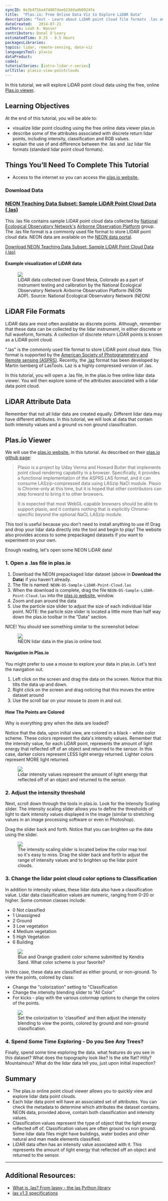 ```yaml
---
syncID: 8e3b475ba47d407dae623ddadb0924fe
title:  "Plas.io: Free Online Data Viz to Explore LiDAR Data"
description: "Test - Learn about LiDAR point cloud file formats .las and .laz. Explore LiDAR point cloud data using the free, online Plas.io viewer ."
dateCreated:   2014-07-21
authors: Leah A. Wasser
contributors: Donal O'Leary
estimatedTime: 0.25 - 0.5 Hours
packagesLibraries:
topics: lidar, remote-sensing, data-viz
languagesTool: plasio
dataProduct:
code1:
tutorialSeries: [intro-lidar-r-series]
urlTitle: plasio-view-pointclouds
---
```


In this tutorial, we will explore LiDAR point cloud data using the free, online
<a href="http://plas.io" target="_blank"> Plas.io viewer</a>.

<div id="ds-objectives" markdown="1">

## Learning Objectives
At the end of this tutorial, you will be able to:

* visualize lidar point clouding using the free online data viewer plas.io
* describe some of the attributes associated with discrete return lidar points, including
intensity, classification and RGB values.
* explain the use of and difference between the .las and .laz lidar file formats
(standard lidar point cloud formats).

## Things You’ll Need To Complete This Tutorial

* Access to the internet so you can access the
<a href="http://plas.io" target="_blank"> plas.io website.</a>

### Download Data

<h3><a href="https://ndownloader.figshare.com/files/7024955">NEON Teaching Data Subset: Sample LiDAR Point Cloud Data (.las)</a></h3>


This .las file contains sample LiDAR point cloud data collected by
<a href="https://www.neonscience.org/" target="_blank"> National Ecological Observatory Network's</a>
<a href="https://www.neonscience.org/data-collection/airborne-remote-sensing" target="_blank"> Airborne Observation Platform</a>
group. The .las file format is a commonly used file format to store LIDAR point
cloud data. NEON data are available on the
<a href="http://data.neonscience.org/" target="_blank">NEON data portal</a>.

<a href="https://ndownloader.figshare.com/files/7024955" class="link--button link--arrow">
Download NEON Teaching Data Subset: Sample LiDAR Point Cloud Data (.las)</a>





</div>


#### Example visualization of LiDAR data

 <figure>
	<a href="https://raw.githubusercontent.com/NEONScience/NEON-Data-Skills/dev-aten/graphics/lidar/biomass.png" target="_blank">
	<img src="https://raw.githubusercontent.com/NEONScience/NEON-Data-Skills/dev-aten/graphics/lidar/biomass.png"></a>
	<figcaption> LiDAR data collected over Grand Mesa, Colorado as a part of
	instrument testing and calibration by the National Ecological Observatory Network
	Airborne Observation Platform (NEON AOP).
	Source: National Ecological Observatory Network (NEON)
	</figcaption>
</figure>

## LiDAR File Formats
LiDAR data are most often available as discrete points. Although, remember that these data
can be collected by the lidar instrument, in either discrete or full waveform, formats.
A collection of discrete return LiDAR points is known as a LiDAR point cloud.

".las" is the commonly used file format to store LIDAR point cloud data. This
format is supported by the
<a href="http://www.asprs.org/" target="_blank"> American Society of Photogrammetry and Remote sensing (ASPRS)</a>.
Recently, the
<a href="http://www.laszip.org/" target="_blank">.laz</a>
format has been developed by Martin Isenberg of LasTools. Laz is a highly
compressed version of .las.

In this tutorial, you will open a .las file, in the plas.io free online lidar
data viewer. You will then explore some of the attributes associated with a
lidar data point cloud.

## LiDAR Attribute Data
Remember that not all lidar data are created equally. Different lidar data may
have different attributes. In this tutorial, we will look at data that contain
both intensity values and a ground vs non ground classification.


## Plas.io Viewer
We will use the
<a href="http://plas.io" target="_blank"> plas.io website.</a>
in this tutorial. As described on their
<a href="https://github.com/verma/plasio" target="_blank">plas.io github page</a>:

> Plasio is a project by Uday Verma and Howard Butler that implements point cloud
rendering capability in a browser. Specifically, it provides a functional
implementation of the ASPRS LAS format, and it can consume LASzip-compressed
data using LASzip NaCl module. Plasio is Chrome-only at this time, but it is
hoped that other contributors can step forward to bring it to other browsers.
>
> It is expected that most WebGL-capable browsers should be able to support
plasio, and it contains nothing that is explicitly Chrome-specific beyond the
optional NaCL LASzip module.

This tool is useful because you don't need to install anything to use it! Drag
and drop your lidar data directly into the tool and begin to play! The website
also provides access to some prepackaged datasets if you want to experiment on
your own.

Enough reading, let's open some NEON LiDAR data!

### 1. Open a .las file in plas.io

1. Download the NEON prepackaged lidar dataset (above in **Download the Data**)
if you haven't already.
2. The file is named: `NEON-DS-Sample-LiDAR-Point-Cloud.las`
2. When the download is complete, drag the file `NEON-DS-Sample-LiDAR-Point-Cloud.las`
into the <a href="http://plas.io" target="_blank"> plas.io website.</a> window.
3. Zoom and pan around the data
4. Use the particle size slider to adjust the size of each individual lidar point.
NOTE: the particle size slider is located a little more than half way down the
plas.io toolbar in the "Data" section.

NICE! You should see something similar to the screenshot below:

<figure>
	<a href="https://raw.githubusercontent.com/NEONScience/NEON-Data-Skills/dev-aten/graphics/lidar/plasio_dataImport.png" target="_blank">
	<img src="https://raw.githubusercontent.com/NEONScience/NEON-Data-Skills/dev-aten/graphics/lidar/plasio_dataImport.png"></a>
	<figcaption> NEON lidar data in the plas.io online tool.
	</figcaption>
</figure>

#### Navigation in Plas.io
You might prefer to use a mouse to explore your data in plas.io. Let's test the navigation out.

1. Left click on the screen and drag the data on the screen. Notice that this tilts the data up and down.
2. Right click on the screen and drag noticing that this moves the entire dataset around
3. Use the scroll bar on your mouse to zoom in and out.

#### How The Points are Colored

Why is everything grey when the data are loaded?

Notice that the data, upon initial view, are colored in a black - white color
scheme. These colors represent the data's intensity values. Remember that the
intensity value, for each LiDAR point, represents the amount of light energy
that reflected off of an object and returned to the sensor. In this case, darker
colors represent LESS light energy returned. Lighter colors represent MORE light
returned.


 <figure>
	<a href="https://raw.githubusercontent.com/NEONScience/NEON-Data-Skills/dev-aten/graphics/lidar/Lidar_Intensity.jpg" target="_blank">
	<img src="https://raw.githubusercontent.com/NEONScience/NEON-Data-Skills/dev-aten/graphics/lidar/Lidar_Intensity.jpg"></a>
	<figcaption> Lidar intensity values represent the amount of light energy that
	reflected off of an object and returned to the sensor.
	</figcaption>
</figure>


### 2. Adjust the intensity threshold

Next, scroll down through the tools in plas.io. Look for the Intensity Scaling
slider. The intensity scaling slider allows you to define the thresholds of
light to dark intensity values displayed in the image (similar to stretching
values in an image processing software or even in Photoshop).

Drag the slider back and forth. Notice that you can brighten up the data using the slider.

<figure>
	<a href="https://raw.githubusercontent.com/NEONScience/NEON-Data-Skills/dev-aten/graphics/lidar/intensitySlider.png" target="_blank">
	<img src="https://raw.githubusercontent.com/NEONScience/NEON-Data-Skills/dev-aten/graphics/lidar/intensitySlider.png"></a>
	<figcaption> The intensity scaling slider is located below the color map
tool so it's easy to miss. Drag the slider back and forth to adjust the range
of intensity values and to brighten up the lidar point clouds.
	</figcaption>
</figure>


### 3. Change the lidar point cloud color options to Classification

In addition to intensity values, these lidar data also have a classification
value. Lidar data classification values are numeric, ranging from 0-20 or
higher. Some common classes include:

- 0 Not classified
- 1 Unassigned
- 2 Ground
- 3 Low vegetation
- 4 Medium vegetation
- 5 High Vegetation
- 6 Building

<figure>
	<a href="https://raw.githubusercontent.com/NEONScience/NEON-Data-Skills/dev-aten/graphics/lidar/Plasio_ColorScheme_KendraSand.png" target="_blank">
	<img src="https://raw.githubusercontent.com/NEONScience/NEON-Data-Skills/dev-aten/graphics/lidar/Plasio_ColorScheme_KendraSand.png"></a>
	<figcaption> Blue and Orange gradient color scheme submitted by Kendra Sand.
	What color scheme is your favorite?
	</figcaption>
</figure>

In this case, these data are classified as either ground, or non-ground. To
view the points, colored by class:

- Change the "colorization" setting to "Classification
- Change the intensity blending slider to "All Color"
- For kicks - play with the various colormap options to change the colors of the points.

<figure>
	<a href="https://raw.githubusercontent.com/NEONScience/NEON-Data-Skills/dev-aten/graphics/lidar/classification_Colorization2.png" target="_blank">
	<img src="https://raw.githubusercontent.com/NEONScience/NEON-Data-Skills/dev-aten/graphics/lidar/classification_Colorization2.png"></a>
	<figcaption> Set the colorization to 'classified' and then adjust the
	intensity blending to view the points, colored by ground and non-ground classification.
	</figcaption>
</figure>


### 4. Spend Some Time Exploring - Do you See Any Trees?
Finally, spend some time exploring the data. what features do you see in this
dataset? What does the topography look like? Is the site flat? Hilly?
Mountainous? What do the lidar data tell you, just upon initial inspection?

## Summary

* The plas.io online point cloud viewer allows you to quickly view and explore
lidar data point clouds.
* Each lidar data point will have an associated set of attributes. You can
check the metadata to determine which attributes the dataset contains.
NEON data, provided above, contain both classification and intensity values.
* Classification values represent the type of object that the light energy
reflected off of. Classification values are often ground vs non ground. Some
lidar data files might have buildings, water bodies and other natural and man
made elements classified.
* LiDAR data often has an intensity value associated with it. This represents
the amount of light energy that reflected off an object and returned to the sensor.

***

## Additional Resources:

*	<a href="http://laspy.readthedocs.org/en/latest/tut_background.html" target="_blank"> What is .las? From laspy - the las Python library</a>
*	<a href="http://www.asprs.org/a/society/committees/standards/asprs_las_spec_v13.pdf" target="_blank"> las v1.3 specifications</a>

